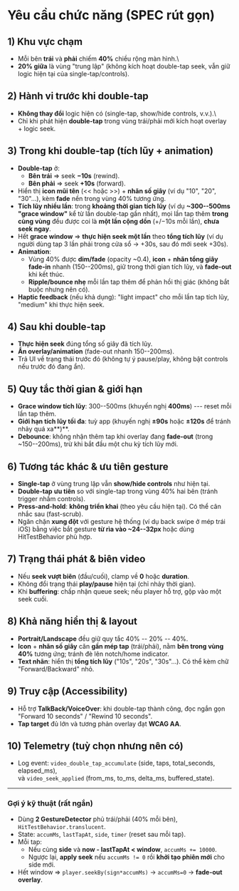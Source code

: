 # Yêu cầu chức năng (SPEC rút gọn)

## 1) Khu vực chạm

-   Mỗi bên **trái** và **phải** chiếm **40%** chiều rộng màn hình.\
-   **20% giữa** là vùng "trung lập" (không kích hoạt double-tap seek,
    vẫn giữ logic hiện tại của single-tap/controls).

## 2) Hành vi trước khi double-tap

-   **Không thay đổi** logic hiện có (single-tap, show/hide controls,
    v.v.).\
-   Chỉ khi phát hiện **double-tap** trong vùng trái/phải mới kích hoạt
    overlay + logic seek.

## 3) Trong khi double-tap (tích lũy + animation)

-   **Double-tap** ở:
    -   **Bên trái** ⇒ seek **−10s** (rewind).
    -   **Bên phải** ⇒ seek **+10s** (forward).
-   Hiển thị **icon mũi tên** (\<\< hoặc \>\>) + **nhãn số giây** (ví dụ
    "10", "20", "30"...), kèm **fade** nền trong vùng 40% tương ứng.
-   **Tích lũy nhiều lần**: trong **khoảng thời gian tích lũy** (ví dụ
    **\~300--500ms "grace window"** kể từ lần double-tap gần nhất), mọi
    lần tap thêm **trong cùng vùng** đều được coi là **một lần cộng
    dồn** (+/−10s mỗi lần), **chưa seek ngay**.
-   Hết **grace window** ⇒ **thực hiện seek một lần** theo **tổng tích
    lũy** (ví dụ người dùng tap 3 lần phải trong cửa sổ → +30s, sau đó
    mới seek +30s).
-   **Animation**:
    -   Vùng 40% được **dim/fade** (opacity \~0.4), **icon** + **nhãn
        tổng giây** **fade-in** nhanh (150--200ms), giữ trong thời gian
        tích lũy, và **fade-out** khi kết thúc.
    -   **Ripple/bounce nhẹ** mỗi lần tap thêm để phản hồi thị giác
        (không bắt buộc nhưng nên có).
-   **Haptic feedback** (nếu khả dụng): "light impact" cho mỗi lần tap
    tích lũy, "medium" khi thực hiện seek.

## 4) Sau khi double-tap

-   **Thực hiện seek** đúng tổng số giây đã tích lũy.
-   **Ẩn overlay/animation** (fade-out nhanh 150--200ms).
-   Trả UI về trạng thái trước đó (không tự ý pause/play, không bật
    controls nếu trước đó đang ẩn).

## 5) Quy tắc thời gian & giới hạn

-   **Grace window tích lũy**: 300--500ms (khuyến nghị **400ms**) ---
    reset mỗi lần tap thêm.
-   **Giới hạn tích lũy tối đa**: tuỳ app (khuyến nghị **±90s** hoặc
    **±120s** để tránh nhảy quá xa**)**.
-   **Debounce**: không nhận thêm tap khi overlay đang **fade-out**
    (trong \~150--200ms), trừ khi bắt đầu một chu kỳ tích lũy mới.

## 6) Tương tác khác & ưu tiên gesture

-   **Single-tap** ở vùng trung lập vẫn **show/hide controls** như hiện
    tại.
-   **Double-tap** **ưu tiên** so với single-tap trong vùng 40% hai bên
    (tránh trigger nhầm controls).
-   **Press-and-hold**: **không triển khai** (theo yêu cầu hiện tại). Có
    thể cân nhắc sau (fast-scrub).
-   Ngăn chặn **xung đột** với gesture hệ thống (ví dụ back swipe ở mép
    trái iOS) bằng việc bắt gesture **từ rìa vào \~24--32px** hoặc dùng
    HitTestBehavior phù hợp.

## 7) Trạng thái phát & biên video

-   Nếu **seek vượt biên** (đầu/cuối), clamp về **0** hoặc **duration**.
-   Không đổi trạng thái **play/pause** hiện tại (chỉ nhảy thời gian).
-   Khi **buffering**: chấp nhận queue seek; nếu player hỗ trợ, gộp vào
    một seek cuối.

## 8) Khả năng hiển thị & layout

-   **Portrait/Landscape** đều giữ quy tắc 40% -- 20% -- 40%.
-   **Icon** + **nhãn số giây** căn **gần mép tap** (trái/phải), nằm
    **bên trong vùng 40%** tương ứng; tránh đè lên notch/home indicator.
-   **Text nhãn**: hiển thị **tổng tích lũy** ("10s", "20s", "30s"...).
    Có thể kèm chữ "Forward/Backward" nhỏ.

## 9) Truy cập (Accessibility)

-   Hỗ trợ **TalkBack/VoiceOver**: khi double-tap thành công, đọc ngắn
    gọn "Forward 10 seconds" / "Rewind 10 seconds".
-   **Tap target** đủ lớn và tương phản overlay đạt **WCAG AA**.

## 10) Telemetry (tuỳ chọn nhưng nên có)

-   Log event: `video_double_tap_accumulate` (side, taps, total_seconds,
    elapsed_ms),\
    và `video_seek_applied` (from_ms, to_ms, delta_ms, buffered_state).

------------------------------------------------------------------------

### Gợi ý kỹ thuật (rất ngắn)

-   Dùng **2 GestureDetector** phủ trái/phải (40% mỗi bên),
    `HitTestBehavior.translucent`.
-   State: `accumMs`, `lastTapAt`, `side`, `timer` (reset sau mỗi tap).
-   Mỗi tap:
    -   Nếu cùng **side** và **now - lastTapAt \< window**,
        `accumMs += 10000`.
    -   Ngược lại, **apply seek** nếu `accumMs != 0` rồi **khởi tạo
        phiên mới** cho side mới.
-   Hết window ⇒ `player.seekBy(sign*accumMs)` → `accumMs=0` →
    **fade-out overlay**.
